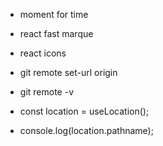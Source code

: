 * moment for time

* react fast marque

* react icons
* git remote set-url origin 
* git remote -v


* const location = useLocation();
* console.log(location.pathname);
<Navigate state=(location.pathname) to='/login'>